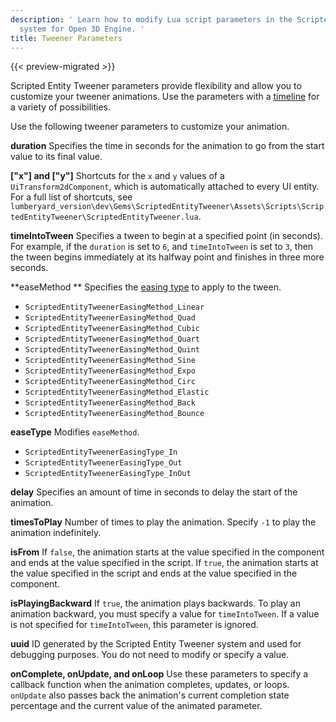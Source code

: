 ```yaml
---
description: ' Learn how to modify Lua script parameters in the Scripted Entity Tweener
  system for Open 3D Engine. '
title: Tweener Parameters
---
```


{{< preview-migrated >}}

Scripted Entity Tweener parameters provide flexibility and allow you to customize your tweener animations\. Use the parameters with a [timeline](/docs/user-guide/user-interface/animating/tweener-timeline.md) for a variety of possibilities\.

Use the following tweener parameters to customize your animation\.

**duration**
Specifies the time in seconds for the animation to go from the start value to its final value\.

**\["x"\] and \["y"\]**
Shortcuts for the `x` and `y` values of a `UiTransform2dComponent`, which is automatically attached to every UI entity\. For a full list of shortcuts, see `lumberyard_version\dev\Gems\ScriptedEntityTweener\Assets\Scripts\ScriptedEntityTweener\ScriptedEntityTweener.lua`\.

**timeIntoTween**
Specifies a tween to begin at a specified point \(in seconds\)\. For example, if the `duration` is set to `6`, and `timeIntoTween` is set to `3`, then the tween begins immediately at its halfway point and finishes in three more seconds\.

**easeMethod **
Specifies the [easing type](/docs/user-guide/user-interface/animating/tweener-understanding-types.md) to apply to the tween\.
+ `ScriptedEntityTweenerEasingMethod_Linear`
+ `ScriptedEntityTweenerEasingMethod_Quad`
+ `ScriptedEntityTweenerEasingMethod_Cubic`
+ `ScriptedEntityTweenerEasingMethod_Quart`
+ `ScriptedEntityTweenerEasingMethod_Quint`
+ `ScriptedEntityTweenerEasingMethod_Sine`
+ `ScriptedEntityTweenerEasingMethod_Expo`
+ `ScriptedEntityTweenerEasingMethod_Circ`
+ `ScriptedEntityTweenerEasingMethod_Elastic`
+ `ScriptedEntityTweenerEasingMethod_Back`
+ `ScriptedEntityTweenerEasingMethod_Bounce`

**easeType**
Modifies `easeMethod`\.
+ `ScriptedEntityTweenerEasingType_In`
+ `ScriptedEntityTweenerEasingType_Out`
+ `ScriptedEntityTweenerEasingType_InOut`

**delay**
Specifies an amount of time in seconds to delay the start of the animation\.

**timesToPlay**
Number of times to play the animation\. Specify `-1` to play the animation indefinitely\.

**isFrom**
If `false`, the animation starts at the value specified in the component and ends at the value specified in the script\.
If `true`, the animation starts at the value specified in the script and ends at the value specified in the component\.

**isPlayingBackward**
If `true`, the animation plays backwards\. To play an animation backward, you must specify a value for `timeIntoTween`\. If a value is not specified for `timeIntoTween`, this parameter is ignored\.

**uuid**
ID generated by the Scripted Entity Tweener system and used for debugging purposes\. You do not need to modify or specify a value\.

**onComplete, onUpdate, and onLoop**
Use these parameters to specify a callback function when the animation completes, updates, or loops\. `onUpdate` also passes back the animation's current completion state percentage and the current value of the animated parameter\.
